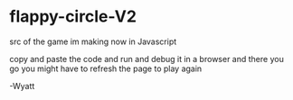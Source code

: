 # flappy-circle-V2
src of the game im making now in Javascript

copy and paste the code and run and debug it in a browser and there you go you might have to refresh the page to play again

-Wyatt
